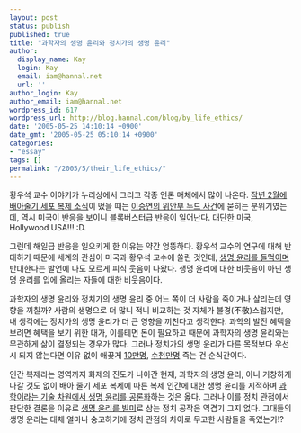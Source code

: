 ```yaml
---
layout: post
status: publish
published: true
title: "과학자의 생명 윤리와 정치가의 생명 윤리"
author:
  display_name: Kay
  login: Kay
  email: iam@hannal.net
  url: ''
author_login: Kay
author_email: iam@hannal.net
wordpress_id: 617
wordpress_url: http://blog.hannal.com/blog/by_life_ethics/
date: '2005-05-25 14:10:14 +0900'
date_gmt: '2005-05-25 05:10:14 +0900'
categories:
- "essay"
tags: []
permalink: "/2005/5/their_life_ethics/"
---
```

<p>황우석 교수 이야기가 누리상에서 그리고 각종 언론 매체에서 많이 나온다. <a href="http://news.empas.com/show.tsp/cp_mt/20040212n02997/">작년 2월에 배아줄기 세포 복제 소식</a>이 떴을 때는 <a href="http://news.empas.com/show.tsp/cp_sv/20040217n05476/">이승연의 위안부 누드 사건</a>에 묻히는 분위기였는데, 역시 미국이 반응을 보이니 블록버스터급 반응이 일어난다. 대단한 미국, Hollywood USA!!! :D.</p>
<p>그런데 해일급 반응을 일으키게 한 이유는 약간 엉뚱하다. 황우석 교수의 연구에 대해 반대하기 때문에 세계의 관심이 미국과 황우석 교수에 쏠린 것인데, <a href="http://www.pressian.com/scripts/section/article.asp?article_num=30050521100556">생명 윤리를 들먹이며</a> 반대한다는 발언에 나도 모르게 피식 웃음이 나왔다. 생명 윤리에 대한 비웃음이 아닌 생명 윤리를 입에 올리는 자들에 대한 비웃음이다.</p>
<p>과학자의 생명 윤리와 정치가의 생명 윤리 중 어느 쪽이 더 사람을 죽이거나 살리는데 영향을 끼칠까? 사람의 생명으로 더 많니 적니 비교하는 것 자체가 불경(不敬)스럽지만, 내 생각에는 정치가의 생명 윤리가 더 큰 영향을 끼친다고 생각한다. 과학의 발전 혜택을 보려면 혜택을 보기 위한 대가, 이를테면 돈이 필요하고 때문에 과학자의 생명 윤리와는 무관하게 삶이 결정되는 경우가 많다. 그러나 정치가의 생명 윤리가 다른 목적보다 우선시 되지 않는다면 이유 없이 애꿎게 <a href="http://deulpul.egloos.com/780153">10만명</a>, <a href="http://strike.or.kr/maynews/readview.php?table=laborvoice&item=3&no=192">수천만명</a> 죽는 건 순식간이다.</p>
<p>인간 복제라는 영역까지 화제의 진도가 나아간 현재, 과학자의 생명 윤리, 아니 거창하게 나갈 것도 없이 배아 줄기 세포 복제에 따른 복제 인간에 대한 생명 윤리를 지적하며 <a href="http://iqqi.info/wp/index.php/186">과학이라는 기술 차원에서 생명 윤리를 공론화</a>하는 것은 옳다. 그러나 이를 정치 관점에서 판단한 결론을 이유로 <u>생명 윤리를 빌미</u>로 삼는 정치 공작은 역겹기 그지 없다. 그대들의 생명 윤리는 대체 얼마나 숭고하기에 정치 관점의 차이로 무고한 사람들을 죽였는가!?</p>
